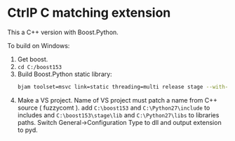 # CtrlP C matching extension

This a C++ version with Boost.Python.

To build on Windows:

1. Get boost.
2. `cd C:/boost153`
3. Build Boost.Python static library:
    ```bash
    bjam toolset=msvc link=static threading=multi release stage --with-python
    ```
4. Make a VS project. Name of VS project must patch a name from C++ source ( fuzzycomt ). add `C:\boost153` and `C:\Python27\include` to includes and `C:\boost153\stage\lib` and `C:\Python27\libs` to libraries paths. Switch General->Configuration Type to dll and output extension to pyd.
